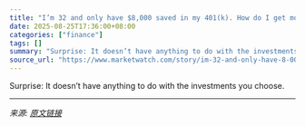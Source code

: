 ```yaml
---
title: "I’m 32 and only have $8,000 saved in my 401(k). How do I get more aggressive?"
date: 2025-08-25T17:36:00+08:00
categories: ["finance"]
tags: []
summary: "Surprise: It doesn’t have anything to do with the investments you choose."
source_url: "https://www.marketwatch.com/story/im-32-and-only-have-8-000-saved-in-my-401-k-so-far-how-do-i-get-more-aggressive-bd4d4510?mod=mw_rss_topstories"
---
```


Surprise: It doesn’t have anything to do with the investments you choose.

---

*来源: [原文链接](https://www.marketwatch.com/story/im-32-and-only-have-8-000-saved-in-my-401-k-so-far-how-do-i-get-more-aggressive-bd4d4510?mod=mw_rss_topstories)*
